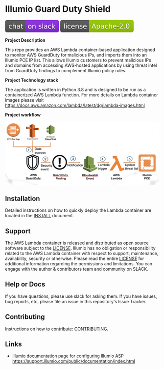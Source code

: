# Illumio Guard Duty Shield

[![Slack](images/slack.svg)](http://slack.illumiolabs.com)
[![License](images/license.svg)](LICENSE)

**Project Description**

This repo provides an AWS Lambda container-based application designed to monitor
AWS GuardDuty for malicious IPs, and imports them into an Illumio PCE IP list.
This allows Illumio customers to prevent malicious IPs and domains from accessing
AWS-hosted applications by using threat intel from GuardDuty findings to
complement Illumio policy rules.

**Project Technology stack**

The application is written in Python 3.8 and is designed to be run as a containerized AWS Lambda function.
For more details on Lambda container images please visit https://docs.aws.amazon.com/lambda/latest/dg/lambda-images.html

**Project workflow**

![](images/guard-duty-workflow.jpg)


## Installation

Detailed instructions on how to quickly deploy the Lambda container are located
in the [INSTALL](INSTALL.md) document.

## Support

The AWS Lambda container is released and distributed as open source software subject to the
[LICENSE](LICENSE). Illumio has no obligation or responsibility related to the AWS Lambda
container with respect to support, maintenance, availability, security or otherwise. Please
read the entire [LICENSE](LICENSE) for additional information regarding the permissions and
limitations. You can engage with the author & contributors team and community on SLACK.

## Help or Docs

If you have questions, please use slack for asking them.
If you have issues, bug reports, etc, please file an issue in this repository's Issue Tracker.

## Contributing

Instructions on how to contribute:  [CONTRIBUTING](CONTRIBUTING.md).

## Links

 * Illumio documentation page for configuring Illumio ASP https://support.illumio.com/public/documentation/index.html
